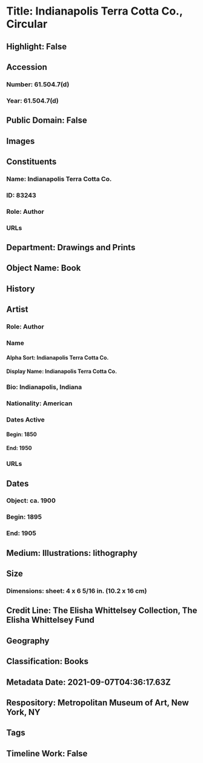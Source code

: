 # Title: Indianapolis Terra Cotta Co., Circular
## Highlight: False
## Accession
### Number: 61.504.7(d)
### Year: 61.504.7(d)
## Public Domain: False
## Images
## Constituents
### Name: Indianapolis Terra Cotta Co.
### ID: 83243
### Role: Author
### URLs
## Department: Drawings and Prints
## Object Name: Book
## History
## Artist
### Role: Author
### Name
#### Alpha Sort: Indianapolis Terra Cotta Co.
#### Display Name: Indianapolis Terra Cotta Co.
### Bio: Indianapolis, Indiana
### Nationality: American
### Dates Active
#### Begin: 1850
#### End: 1950
### URLs
## Dates
### Object: ca. 1900
### Begin: 1895
### End: 1905
## Medium: Illustrations: lithography
## Size
### Dimensions: sheet: 4 x 6 5/16 in. (10.2 x 16 cm)
## Credit Line: The Elisha Whittelsey Collection, The Elisha Whittelsey Fund
## Geography
## Classification: Books
## Metadata Date: 2021-09-07T04:36:17.63Z
## Respository: Metropolitan Museum of Art, New York, NY
## Tags
## Timeline Work: False
